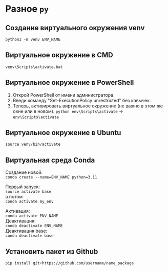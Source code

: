 # Разное `py`

## Создание виртуального окружения venv
`python3 -m venv ENV_NAME`  

## Виртуальное окружение в CMD
`venv\Scripts\activate.bat`  

## Виртуальное окружение в PowerShell
1. Открой PowerShell от имени администратора.
2. Введи команду "Set-ExecutionPolicy unrestricted" без кавычек.
3. Теперь, активировать виртуальное окружение (не важно в этом же окне или в новом).
`python env\Scripts\activate` -> `env\Scripts\activate`  

## Виртуальное окружение в Ubuntu
`source venv/bin/activate`  

## Виртуальная среда Conda
Создание новой:  
`conda create --name=ENV_NAME python=3.11`  

Первый запуск:  
`source activate base`  
а потом  
`conda activate my_env`  

Активация:  
`conda activate ENV_NAME`  
Деактивация:  
`conda deactivate ENV_NAME`  
Деактивация base:  
`conda deactivate base`  

## Установить пакет из Github
`pip install git+https://github.com/username/name_package`  